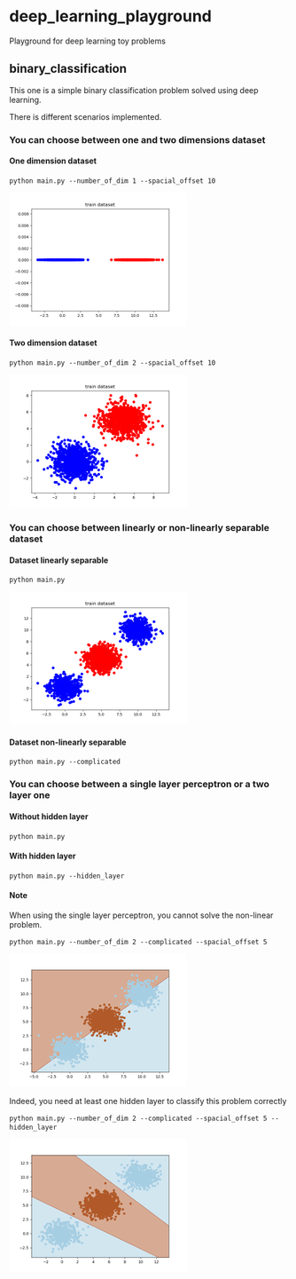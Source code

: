 # deep\_learning\_playground
 Playground for deep learning toy problems

## binary\_classification

This one is a simple binary classification problem solved using deep learning.

There is different scenarios implemented.

### You can choose between one and two dimensions dataset

#### One dimension dataset
```
python main.py --number_of_dim 1 --spacial_offset 10
```
<img src="images/one_dimension_dataset.png" alt="images/one_dimension_dataset.png" width="320" height="240"/>

#### Two dimension dataset
```
python main.py --number_of_dim 2 --spacial_offset 10
```
<img src="images/two_dimensions_dataset.png" alt="images/two_dimensions_dataset.png" width="320" height="240"/>

### You can choose between linearly or non-linearly separable dataset

#### Dataset linearly separable
```
python main.py
```
<img src="images/complicated_dataset.png" alt="images/complicated_dataset.png" width="320" height="240"/>

#### Dataset non-linearly separable
```
python main.py --complicated
```

### You can choose between a single layer perceptron or a two layer one

#### Without hidden layer
```
python main.py
```

#### With hidden layer
```
python main.py --hidden_layer
```

#### Note
When using the single layer perceptron, you cannot solve the non-linear problem.
```
python main.py --number_of_dim 2 --complicated --spacial_offset 5
```
<img src="images/decision_boundary_simple_perceptron.png" alt="images/decision_boundary_simple_perceptron.png" width="320" height="240"/>

Indeed, you need at least one hidden layer to classify this problem correctly
```
python main.py --number_of_dim 2 --complicated --spacial_offset 5 --hidden_layer
```
<img src="images/decision_boundary_multilayer_perceptron.png" alt="images/decision_boundary_multilayer_perceptron.png" width="320" height="240"/>

